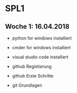 # SPL1
## Woche 1: 16.04.2018

* python for windows installiert
* cmder for windows installiert
* visual studio code installiert

* github Registierung
* github Erste Schritte
* git Grundlagen
